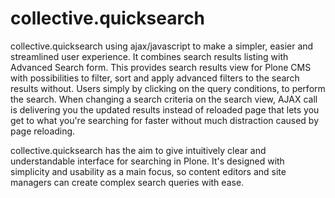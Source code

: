 collective.quicksearch
======================
collective.quicksearch using ajax/javascript to make a simpler, easier and streamlined user experience.
It combines search results listing with Advanced Search form. 
This provides search results view for Plone CMS with possibilities to filter, sort and apply advanced filters to the search results without. 
Users simply by clicking on the query conditions, to perform the search.
When changing a search criteria on the search view, AJAX call is delivering you the updated results instead of reloaded page 
that lets you get to what you're searching for faster without much distraction caused by page reloading. 

collective.quicksearch has the aim to give intuitively clear and understandable interface for searching in Plone. 
It's designed with simplicity and usability as a main focus, so content editors and site managers can create complex search queries with ease.

